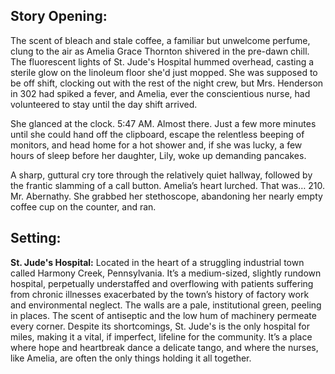 ## Story Opening:

The scent of bleach and stale coffee, a familiar but unwelcome perfume, clung to the air as Amelia Grace Thornton shivered in the pre-dawn chill. The fluorescent lights of St. Jude's Hospital hummed overhead, casting a sterile glow on the linoleum floor she'd just mopped. She was supposed to be off shift, clocking out with the rest of the night crew, but Mrs. Henderson in 302 had spiked a fever, and Amelia, ever the conscientious nurse, had volunteered to stay until the day shift arrived.

She glanced at the clock. 5:47 AM. Almost there. Just a few more minutes until she could hand off the clipboard, escape the relentless beeping of monitors, and head home for a hot shower and, if she was lucky, a few hours of sleep before her daughter, Lily, woke up demanding pancakes.

A sharp, guttural cry tore through the relatively quiet hallway, followed by the frantic slamming of a call button. Amelia’s heart lurched. That was… 210. Mr. Abernathy. She grabbed her stethoscope, abandoning her nearly empty coffee cup on the counter, and ran.

## Setting:

**St. Jude's Hospital:** Located in the heart of a struggling industrial town called Harmony Creek, Pennsylvania. It’s a medium-sized, slightly rundown hospital, perpetually understaffed and overflowing with patients suffering from chronic illnesses exacerbated by the town’s history of factory work and environmental neglect. The walls are a pale, institutional green, peeling in places. The scent of antiseptic and the low hum of machinery permeate every corner. Despite its shortcomings, St. Jude's is the only hospital for miles, making it a vital, if imperfect, lifeline for the community. It’s a place where hope and heartbreak dance a delicate tango, and where the nurses, like Amelia, are often the only things holding it all together.
